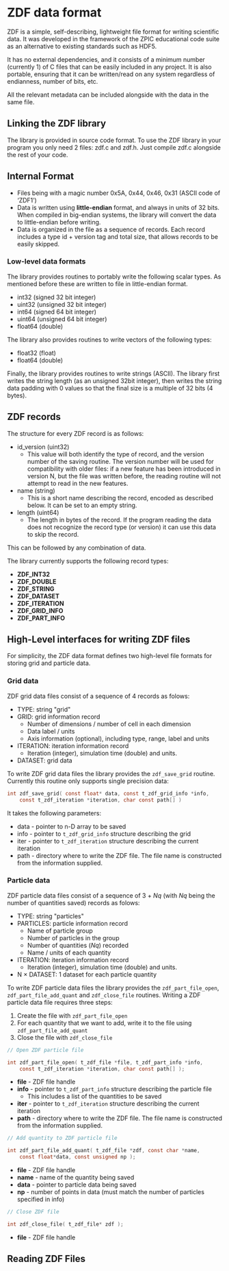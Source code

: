 # ZDF data format

ZDF is a simple, self-describing, lightweight file format for writing scientific data. It was developed in the framework of the ZPIC educational code suite as an alternative to existing standards such as HDF5.

It has no external dependencies, and it consists of a minimum number (currently 1) of C files that can be easily included in any project. It is also portable, ensuring that it can be written/read on any system regardless of endianness, number of bits, etc.

All the relevant metadata can be included alongside with the data in the same file.

## Linking the ZDF library

The library is provided in source code format. To use the ZDF library in your program you only need 2 files: zdf.c and zdf.h. Just compile zdf.c alongside the rest of your code.

## Internal Format

* Files being with a magic number 0x5A, 0x44, 0x46, 0x31 (ASCII code of ‘ZDF1’)
* Data is written using __little-endian__ format, and always in units of 32 bits. When compiled in big-endian systems, the library will convert the data to little-endian before writing.
* Data is organized in the file as a sequence of records. Each record includes a type id + version tag and total size, that allows records to be easily skipped.

### Low-level data formats

The library provides routines to portably write the following scalar types. As mentioned before these are written to file in little-endian format.

* int32 (signed 32 bit integer)
* uint32 (unsigned 32 bit integer)
* int64 (signed 64 bit integer)
* uint64 (unsigned 64 bit integer)
* float64 (double)

The library also provides routines to write vectors of the following types:

* float32 (float)
* float64 (double)

Finally, the library provides routines to write strings (ASCII). The library first writes the string length (as an unsigned 32bit integer), then writes the string data padding with 0 values so that the final size is a multiple of 32 bits (4 bytes).

## ZDF records

The structure for every ZDF record is as follows:

* id_version (uint32)
  * This value will both identify the type of record, and the version number of the saving routine. The version number will be used for compatibility with older files: if a new feature has been introduced in version N, but the file was written before, the reading routine will not attempt to read in the new features.
* name (string)
  * This is a short name describing the record, encoded as described below. It can be set to an empty string.
* length (uint64)
  * The length in bytes of the record. If the program reading the data does not recognize the record type (or version) it can use this data to skip the record.

This can be followed by any combination of data.

The library currently supports the following record types:

* __ZDF\_INT32__
* __ZDF\_DOUBLE__
* __ZDF\_STRING__
* __ZDF\_DATASET__ 
* __ZDF\_ITERATION__ 
* __ZDF\_GRID_INFO__ 
* __ZDF\_PART_INFO__ 


## High-Level interfaces for writing ZDF files

For simplicity, the ZDF data format defines two high-level file formats for storing grid and particle data.

### Grid data

ZDF grid data files consist of a sequence of 4 records as folows:

* TYPE: string "grid"
* GRID: grid information record
	* Number of dimensions / number of cell in each dimension
	* Data label / units
	* Axis information (optional), including type, range, label and units
* ITERATION: iteration information record
	* Iteration (integer), simulation time (double) and units.
* DATASET: grid data

To write ZDF grid data files the library provides the `zdf_save_grid` routine. Currently this routine only supports single precision data:

```C
int zdf_save_grid( const float* data, const t_zdf_grid_info *info, 
	const t_zdf_iteration *iteration, char const path[] )
```

It takes the following parameters:

* data - pointer to n-D array to be saved
* info - pointer to `t_zdf_grid_info` structure describing the grid
* iter - pointer to `t_zdf_iteration` structure describing the current iteration
* path - directory where to write the ZDF file. The file name is constructed from the information supplied.


### Particle data

ZDF particle data files consist of a sequence of 3 + _Nq_ (with _Nq_ being the number of quantities saved) records as folows:

* TYPE: string "particles"
* PARTICLES: particle information record
	* Name of particle group
	* Number of particles in the group
	* Number of quantities (_Nq_) recorded
	* Name / units of each quantity
* ITERATION: iteration information record
	* Iteration (integer), simulation time (double) and units.
* N × DATASET: 1 dataset for each particle quantity

To write ZDF particle data files the library provides the `zdf_part_file_open`, `zdf_part_file_add_quant` and `zdf_close_file` routines. Writing a ZDF particle data file requires three steps:

1. Create the file with `zdf_part_file_open`
2. For each quantity that we want to add, write it to the file using `zdf_part_file_add_quant`
3. Close the file with `zdf_close_file`

```C
// Open ZDF particle file

int zdf_part_file_open( t_zdf_file *file, t_zdf_part_info *info, 
	const t_zdf_iteration *iteration, char const path[] );
```
* __file__ - ZDF file handle
* __info__ - pointer to `t_zdf_part_info` structure describing the particle file
	* This includes a list of the quantities to be saved
* __iter__ - pointer to `t_zdf_iteration` structure describing the current iteration
* __path__ - directory where to write the ZDF file. The file name is constructed from the information supplied.


```C
// Add quantity to ZDF particle file

int zdf_part_file_add_quant( t_zdf_file *zdf, const char *name, 
	const float*data, const unsigned np );
```

* __file__ - ZDF file handle
* __name__ - name of the quantity being saved
* __data__ - pointer to particle data being saved
* __np__ - number of points in data (must match the number of particles specified in info)


```C
// Close ZDF file

int zdf_close_file( t_zdf_file* zdf );

```
* __file__ - ZDF file handle


## Reading ZDF Files

